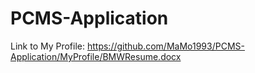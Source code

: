 # PCMS-Application
Link to My Profile:
https://github.com/MaMo1993/PCMS-Application/MyProfile/BMWResume.docx
